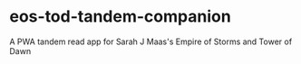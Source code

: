 # eos-tod-tandem-companion
A PWA tandem read app for Sarah J Maas's Empire of Storms and Tower of Dawn
